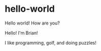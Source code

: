 # hello-world
Hello world! How are you?

Hello! I'm Brian!

I like programming, golf, and doing puzzles!
